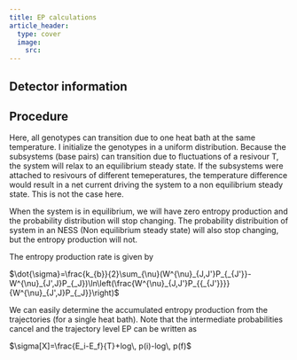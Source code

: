 ```yaml
---
title: EP calculations
article_header:
  type: cover
  image:
    src: 
---
```


## Detector information



## Procedure
Here, all genotypes can transition due to one heat bath at the same temperature. I initialize the genotypes in a uniform distribution. Because the subsystems (base pairs) can transition due to fluctuations of a resivour T, the system will relax to an equilibrium steady state. If the subsystems were attached to resivours of different temeperatures, the temperature difference would result in a net current driving the system to a non equilibrium steady state. This is not the case here. 

When the system is in equilibrium, we will have zero entropy production and the probability distribution will stop changing. The probability distribuition of system in an NESS (Non equilibrium steady state) will also stop changing, but the entropy production will not. 

The entropy production rate is given by 

$\dot{\sigma}=\frac{k_{b}}{2}\sum_{\nu}(W^{\nu}_{J,J'}P_{_{J'}}-W^{\nu}_{J',J}P_{_J})\ln\left(\frac{W^{\nu}_{J,J'}P_{{_{J'}}}}{W^{\nu}_{J',J}P_{_J}}\right)$

We can easily determine the accumulated entropy production from the trajectories (for a single heat bath). Note that the intermediate probabilities cancel and the trajectory level EP can be written as 

$\sigma[X]=\frac{E_i-E_f}{T}+log\, p(i)-log\, p(f)$ 

<!--more-->
